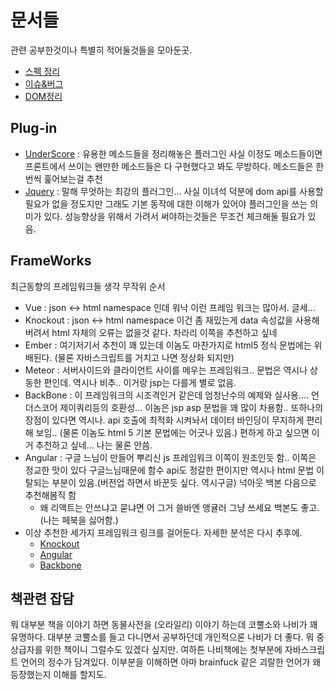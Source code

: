 # 문서들

  관련 공부한것이나 특별히 적어둘것들을 모아둔곳.

- [스펙 정리](/Interpreter/JavaScript%20DOM/SPEC.md)
- [이슈&버그](/Interpreter/JavaScript%20DOM/ISSUE%26BUG.md)
- [DOM정리](/Interpreter/JavaScript%20DOM/DOM.md)

## Plug-in

- [UnderScore](http://underscorejs.org/) : 유용한 메소드들을 정리해놓은 플러그인 사실 이정도 메소드들이면 프론트에서 쓰이는 왠만한 메소드들은 다 구현했다고 봐도 무방하다. 메소드들은 한번씩 훑어보는걸 추천
- [Jquery](http://jquery.com/) : 말해 무엇하는 최강의 플러그인... 사실 이녀석 덕분에 dom api를 사용할 필요가 없을 정도지만 그래도 기본 동작에 대한 이해가 있어야 플러그인을 쓰는 의미가 있다. 성능향상을 위해서 가려서 써야하는것들은 무조건 체크해둘 필요가 있음.

## FrameWorks

  최근동향의 프레임워크들 생각 무작위 순서

- Vue : json <-> html namespace  인데 워낙 이런 프레임 워크는 많아서. 글세...
- Knockout : json <-> html namespace 이건 좀 재밌는게 data 속성값을 사용해버려서 html 자체의 오류는 없을것 같다. 차라리 이쪽을 추천하고 싶네
- Ember : 여기저기서 추천이 꽤 있는데 이놈도 마찬가지로 html5 정식 문법에는 위배된다. (물론 자바스크립트를 거치고 나면 정상화 되지만)
- Meteor : 서버사이드와 클라이언트 사이를 메우는 프레임워크.. 문법은 역시나 상동한 편인데. 역시나 비추.. 이거랑 jsp는 다를게 별로 없음.
- BackBone : 이 프레임워크의 시조격인거 같은데 엄청난수의 예제와 실사용.... 언더스코어 제이쿼리등의 호환성... 이놈은 jsp asp 문법을 꽤 많이 차용함.. 또하나의 장점이 있다면 역시나. api 호출에 최적화 시켜놔서 데이터 바인딩이 무지하게 편리해 보임.. (물론 이놈도 html 5 기본 문법에는 어긋나 있음.) 편하게 하고 싶으면 이거 추천하고 싶네... 나는 물론 안씀.
- Angular : 구글 느님이 만들어 뿌리신 js 프레임워크 이쪽이 원조인듯 함.. 이쪽은 정교한 맛이 있다 구글느님때문에 함수 api도 정갈한 편이지만 역시나 html 문법 이탈되는 부분이 있음.(버전업 하면서 바꾼듯 싶다. 역시구글) 넉아웃 백본 다음으로 추천해봄직 함
  - 왜 리액트는 안쓰냐고 묻냐면 어 그거 쓸바엔 앵귤러 그냥 쓰세요 백본도 좋고. (나는 페북을 싫어함.)
- 이상 추천한 세가지 프레임워크 링크를 걸어둔다. 자세한 분석은 다시 추후에.
  - [Knockout](http://knockoutjs.com/)
  - [Angular](https://www.angularjs.org/)
  - [Backbone](http://backbonejs.org/)

## 책관련 잡담

뭐 대부분 책을 이야기 하면 동물사전을 (오라일리) 이야기 하는데 코뿔소와 나비가 꽤 유명하다. 대부분 코뿔소를 들고 다니면서 공부하던데 개인적으론 나비가 더 좋다.
뭐 중상급자를 위한 책이니 그럴수도 있겠다 싶지만. 여하튼 나비책에는 첫부분에 자바스크립트 언어의 정수가 담겨있다. 이부분을 이해하면 아마 brainfuck 같은 괴랄한 언어가 왜 등장했는지 이해를 할지도.
